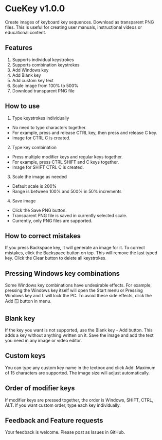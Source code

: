 # CueKey v1.0.0

Create images of keyboard key sequences. Download as transparent PNG files.
This is useful for creating user manuals, instructional videos or educational content.

## Features
1. Supports individual keystrokes 
2. Supports combination keystrokes
3. Add Windows key
4. Add Blank key
5. Add custom key text
6. Scale image from 100% to 500%
7. Download transparent PNG file

## How to use 
1. Type keystrokes individually
  * No need to type characters together.
  * For example, press and release CTRL key, then press and release C key.
  * Image for CTRL C is created.
2. Type key combination
  * Press multiple modifier keys and regular keys together.
  * For example, press CTRL SHIFT and C keys together.
  * Image for SHIFT CTRL C is created.
3. Scale the image as needed
  * Default scale is 200%
  * Range is between 100% and 500% in 50% increments
4. Save image
  * Click the Save PNG button.
  * Transparent PNG file is saved in currently selected scale.
  * Currently, only PNG files are supported.

## How to correct mistakes
If you press Backspace key, it will generate an image for it.
To correct mistakes, click the Backspace button on top. 
This will remove the last typed key.
Click the Clear button to delete all keystrokes.

## Pressing Windows key combinations
Some Windows key combinations have undesirable effects. 
For example, pressing the Windows key itself will open the Start menu or Pressing Windows key and L will lock the PC.
To avoid these side effects, click the Add 🪟 button in menu.

## Blank key
If the key you want is not supported, use the Blank key - Add button.
This adds a key without anything written on it.
Save the image and add the text you need in any image or video editor.

## Custom keys
You can type any custom key name in the textbox and click Add.
Maximum of 15 characters are supported.
The image size will adjust automatically.

## Order of modifier keys
If modifier keys are pressed together, the order is Windows, SHIFT, CTRL, ALT.
If you want custom order, type each key individually.

## Feedback and Feature requests
Your feedback is welcome. Please post as Issues in GitHub.

